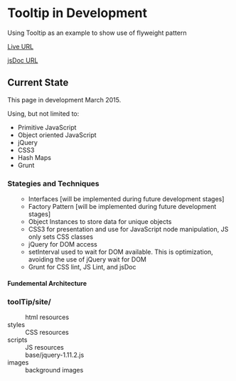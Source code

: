 <h1>Tooltip in Development</h1>
 
<p>Using Tooltip as an example to show use of flyweight pattern</p>
<p><a href="http://jvmqueue.com//toolTip/site/">Live URL</a></p>
<p><a href="http://jvmqueue.com//toolTip/site/doc/">jsDoc URL</a></p>

<h2>Current State</h2>
<p>This page in development March 2015.</p>
<p>Using, but not limited to:</p>
<ul>
	<li>Primitive JavaScript</li>
	<li>Object oriented JavaScript</li>
	<li>jQuery</li>
	<li>CSS3</li>	
	<li>Hash Maps</li>
	<li>Grunt</li>
</ul>
<h3>Stategies and Techniques</h3>
 <ul>
<ul>
	<li>Interfaces [will be implemented during future development stages]</li>
	<li>Factory Pattern [will be implemented during future development stages]</li>	
	<li>Object Instances to store data for unique objects</li>
	<li>CSS3 for presentation and use for JavaScript node manipulation, JS only sets CSS classes</li>
	<li>jQuery for DOM access</li>
	<li>setInterval used to wait for DOM available. This is optimization, avoiding the use of jQuery wait for DOM</li>
	<li>Grunt for CSS lint, JS Lint, and jsDoc</li>
</ul>
</ul>
<h4>Fundemental Architecture</h4>
<dl>
	<h3>toolTip/site/</h3>
	<dd>html resources</dd>
	<dt>styles</dt>
	<dd>CSS resources</dd>
	<dt>scripts</dt>
	<dd>JS resources</dd>
	<dd>base/jquery-1.11.2.js</dd>	
	<dt>images</dt>
	<dd>background images</dd>
</dl>



 

 
